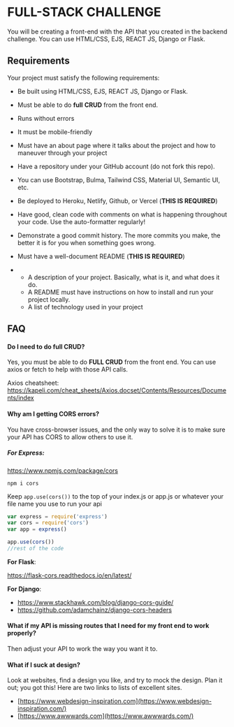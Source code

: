 # FULL-STACK CHALLENGE

You will be creating a front-end with the API that you created in the backend challenge. You can use HTML/CSS, EJS, REACT JS, Django or Flask. 

## Requirements

Your project must satisfy the following requirements:

- Be built using HTML/CSS, EJS, REACT JS, Django or Flask.

- Must be able to do **full** **CRUD** from the front end.

- Runs without errors

- It must be mobile-friendly

- Must have an about page where it talks about the project and how to maneuver through your project

- Have a repository under your GitHub account (do not fork this repo).

- You can use Bootstrap, Bulma, Tailwind CSS, Material UI, Semantic UI, etc. 

- Be deployed to Heroku, Netlify, Github, or Vercel (**THIS IS REQUIRED**)

- Have good, clean code with comments on what is happening throughout your code. Use the auto-formatter regularly!

- Demonstrate a good commit history. The more commits you make, the better it is for you when something goes wrong.

- Must have a well-document README (**THIS IS REQUIRED**)

- - A description of your project. Basically, what is it, and what does it do.
  - A README must have instructions on how to install and run your project locally.
  - A list of technology used in your project

## FAQ

#### Do I need to do full CRUD?

Yes, you must be able to do **FULL CRUD** from the front end. You can use axios or fetch to help with those API calls.

Axios cheatsheet: https://kapeli.com/cheat_sheets/Axios.docset/Contents/Resources/Documents/index

#### **Why am I getting CORS errors?**

You have cross-browser issues, and the only way to solve it is to make sure your API has CORS to allow others to use it.



##### **For Express**:

https://www.npmjs.com/package/cors

```
npm i cors
```

Keep `app.use(cors())` to the top of your index.js or app.js or whatever your file name you use to run your api

```javascript
var express = require('express')
var cors = require('cors')
var app = express()

app.use(cors())
//rest of the code
```



**For Flask**:

https://flask-cors.readthedocs.io/en/latest/

**For Django**:

- https://www.stackhawk.com/blog/django-cors-guide/
- https://github.com/adamchainz/django-cors-headers



#### **What if my API is missing routes that I need for my front end to work properly?**

Then adjust your API to work the way you want it to.

#### **What if I suck at design?**

Look at websites, find a design you like, and try to mock the design. Plan it out; you got this! Here are two links to lists of excellent sites.

- [https://www.webdesign-inspiration.com](https://www.webdesign-inspiration.com/)
- [https://www.awwwards.com](https://www.awwwards.com/)

